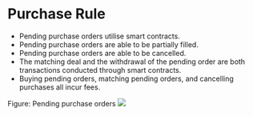 # Purchase Rule

*	Pending purchase orders utilise smart contracts.
*	Pending purchase orders are able to be partially filled.	
*	Pending purchase orders are able to be cancelled.		
*	The matching deal and the withdrawal of the pending order are both transactions conducted through smart contracts.	
*	Buying pending orders, matching pending orders, and cancelling purchases all incur fees.

Figure: Pending purchase orders
<img class="hx-icon" src="/img/pending-pur.svg" />
